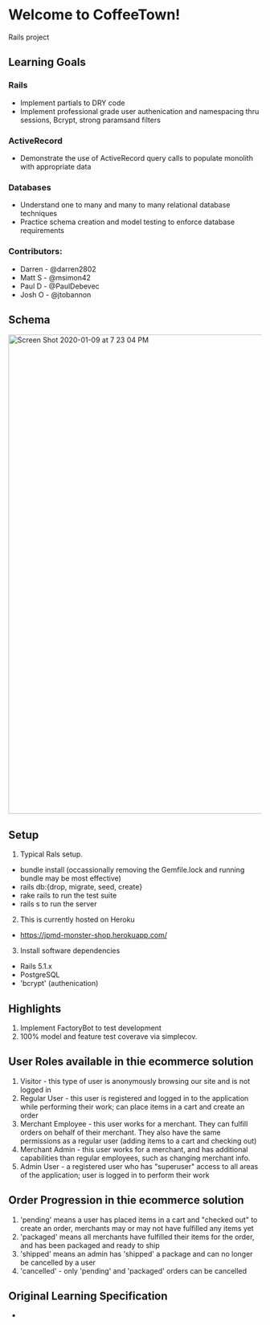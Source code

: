 

# Welcome to CoffeeTown!   
Rails project 

## Learning Goals

### Rails
* Implement partials to DRY code
* Implement professional grade user authenication and namespacing thru sessions, Bcrypt, strong paramsand filters

### ActiveRecord 
* Demonstrate the use of ActiveRecord query calls to populate monolith with appropriate data 

### Databases 
* Understand one to many and many to many relational database techniques 
* Practice schema creation and model testing to enforce database requirements

### Contributors:
* Darren - @darren2802  
* Matt S - @msimon42
* Paul D - @PaulDebevec
* Josh O - @jtobannon

## Schema 
<img width="954" alt="Screen Shot 2020-01-09 at 7 23 04 PM" src="https://user-images.githubusercontent.com/16090626/72127857-23c75680-332e-11ea-9530-73dfa3fae2b4.png">

## Setup

1. Typical Rals setup.  
  * bundle install (occassionally removing the Gemfile.lock and running bundle may be most effective)
  * rails db:{drop, migrate, seed, create}
  * rake rails to run the test suite
  * rails s to run the server

2. This is currently hosted on Heroku
  * https://jpmd-monster-shop.herokuapp.com/

3. Install software dependencies
- Rails 5.1.x
- PostgreSQL
- 'bcrypt' (authenication)

## Highlights

1. Implement FactoryBot to test development
2. 100% model and feature test coverave via simplecov.

## User Roles available in thie ecommerce solution

1. Visitor - this type of user is anonymously browsing our site and is not logged in
1. Regular User - this user is registered and logged in to the application while performing their work; can place items in a cart and create an order
1. Merchant Employee - this user works for a merchant. They can fulfill orders on behalf of their merchant. They also have the same permissions as a regular user (adding items to a cart and checking out)
3. Merchant Admin - this user works for a merchant, and has additional capabilities than regular employees, such as changing merchant info.
3. Admin User - a registered user who has "superuser" access to all areas of the application; user is logged in to perform their work

## Order Progression in thie ecommerce solution

1. 'pending' means a user has placed items in a cart and "checked out" to create an order, merchants may or may not have fulfilled any items yet
2. 'packaged' means all merchants have fulfilled their items for the order, and has been packaged and ready to ship
3. 'shipped' means an admin has 'shipped' a package and can no longer be cancelled by a user
4. 'cancelled' - only 'pending' and 'packaged' orders can be cancelled

## Original Learning Specification
*  
